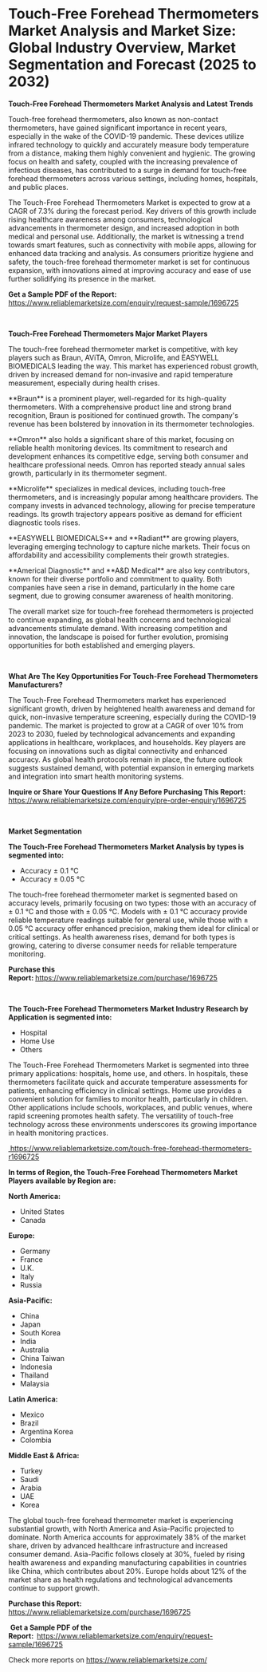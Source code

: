 <p><h1>Touch-Free Forehead Thermometers Market Analysis and Market Size: Global Industry Overview, Market Segmentation and Forecast (2025 to 2032)</h1></p><p><strong>Touch-Free Forehead Thermometers Market Analysis and Latest Trends</strong></p>
<p><p>Touch-free forehead thermometers, also known as non-contact thermometers, have gained significant importance in recent years, especially in the wake of the COVID-19 pandemic. These devices utilize infrared technology to quickly and accurately measure body temperature from a distance, making them highly convenient and hygienic. The growing focus on health and safety, coupled with the increasing prevalence of infectious diseases, has contributed to a surge in demand for touch-free forehead thermometers across various settings, including homes, hospitals, and public places.</p><p>The Touch-Free Forehead Thermometers Market is expected to grow at a CAGR of 7.3% during the forecast period. Key drivers of this growth include rising healthcare awareness among consumers, technological advancements in thermometer design, and increased adoption in both medical and personal use. Additionally, the market is witnessing a trend towards smart features, such as connectivity with mobile apps, allowing for enhanced data tracking and analysis. As consumers prioritize hygiene and safety, the touch-free forehead thermometer market is set for continuous expansion, with innovations aimed at improving accuracy and ease of use further solidifying its presence in the market.</p></p>
<p><strong>Get a Sample PDF of the Report:&nbsp;</strong> <a href="https://www.reliablemarketsize.com/enquiry/request-sample/1696725?utm_campaign=2744&utm_medium=2&utm_source=Github&utm_content=ia&utm_term=27032025&utm_id=touch-free-forehead-thermometers">https://www.reliablemarketsize.com/enquiry/request-sample/1696725</a></p>
<p>&nbsp;</p>
<p><strong>Touch-Free Forehead Thermometers Major Market Players</strong></p>
<p><p>The touch-free forehead thermometer market is competitive, with key players such as Braun, AViTA, Omron, Microlife, and EASYWELL BIOMEDICALS leading the way. This market has experienced robust growth, driven by increased demand for non-invasive and rapid temperature measurement, especially during health crises.</p><p>**Braun** is a prominent player, well-regarded for its high-quality thermometers. With a comprehensive product line and strong brand recognition, Braun is positioned for continued growth. The company's revenue has been bolstered by innovation in its thermometer technologies.</p><p>**Omron** also holds a significant share of this market, focusing on reliable health monitoring devices. Its commitment to research and development enhances its competitive edge, serving both consumer and healthcare professional needs. Omron has reported steady annual sales growth, particularly in its thermometer segment.</p><p>**Microlife** specializes in medical devices, including touch-free thermometers, and is increasingly popular among healthcare providers. The company invests in advanced technology, allowing for precise temperature readings. Its growth trajectory appears positive as demand for efficient diagnostic tools rises.</p><p>**EASYWELL BIOMEDICALS** and **Radiant** are growing players, leveraging emerging technology to capture niche markets. Their focus on affordability and accessibility complements their growth strategies.</p><p>**Americal Diagnostic** and **A&D Medical** are also key contributors, known for their diverse portfolio and commitment to quality. Both companies have seen a rise in demand, particularly in the home care segment, due to growing consumer awareness of health monitoring.</p><p>The overall market size for touch-free forehead thermometers is projected to continue expanding, as global health concerns and technological advancements stimulate demand. With increasing competition and innovation, the landscape is poised for further evolution, promising opportunities for both established and emerging players.</p></p>
<p>&nbsp;</p>
<p><strong>What Are The Key Opportunities For Touch-Free Forehead Thermometers Manufacturers?</strong></p>
<p><p>The Touch-Free Forehead Thermometers market has experienced significant growth, driven by heightened health awareness and demand for quick, non-invasive temperature screening, especially during the COVID-19 pandemic. The market is projected to grow at a CAGR of over 10% from 2023 to 2030, fueled by technological advancements and expanding applications in healthcare, workplaces, and households. Key players are focusing on innovations such as digital connectivity and enhanced accuracy. As global health protocols remain in place, the future outlook suggests sustained demand, with potential expansion in emerging markets and integration into smart health monitoring systems.</p></p>
<p><strong>Inquire or Share Your Questions If Any Before Purchasing This Report:</strong> <a href="https://www.reliablemarketsize.com/enquiry/pre-order-enquiry/1696725?utm_campaign=2744&utm_medium=2&utm_source=Github&utm_content=ia&utm_term=27032025&utm_id=touch-free-forehead-thermometers">https://www.reliablemarketsize.com/enquiry/pre-order-enquiry/1696725</a></p>
<p>&nbsp;</p>
<p><strong>Market Segmentation</strong></p>
<p><strong>The Touch-Free Forehead Thermometers Market Analysis by types is segmented into:</strong></p>
<p><ul><li>Accuracy ± 0.1 ℃</li><li>Accuracy ± 0.05 ℃</li></ul></p>
<p><p>The touch-free forehead thermometer market is segmented based on accuracy levels, primarily focusing on two types: those with an accuracy of ± 0.1 ℃ and those with ± 0.05 ℃. Models with ± 0.1 ℃ accuracy provide reliable temperature readings suitable for general use, while those with ± 0.05 ℃ accuracy offer enhanced precision, making them ideal for clinical or critical settings. As health awareness rises, demand for both types is growing, catering to diverse consumer needs for reliable temperature monitoring.</p></p>
<p><strong>Purchase this Report:&nbsp;</strong><a href="https://www.reliablemarketsize.com/purchase/1696725?utm_campaign=2744&utm_medium=2&utm_source=Github&utm_content=ia&utm_term=27032025&utm_id=touch-free-forehead-thermometers">https://www.reliablemarketsize.com/purchase/1696725</a></p>
<p>&nbsp;</p>
<p><strong>The Touch-Free Forehead Thermometers Market Industry Research by Application is segmented into:</strong></p>
<p><ul><li>Hospital</li><li>Home Use</li><li>Others</li></ul></p>
<p><p>The Touch-Free Forehead Thermometers Market is segmented into three primary applications: hospitals, home use, and others. In hospitals, these thermometers facilitate quick and accurate temperature assessments for patients, enhancing efficiency in clinical settings. Home use provides a convenient solution for families to monitor health, particularly in children. Other applications include schools, workplaces, and public venues, where rapid screening promotes health safety. The versatility of touch-free technology across these environments underscores its growing importance in health monitoring practices.</p></p>
<p><a href="https://www.reliablemarketsize.com/touch-free-forehead-thermometers-r1696725?utm_campaign=2744&utm_medium=2&utm_source=Github&utm_content=ia&utm_term=27032025&utm_id=touch-free-forehead-thermometers">&nbsp;https://www.reliablemarketsize.com/touch-free-forehead-thermometers-r1696725</a></p>
<p><strong>In terms of Region, the Touch-Free Forehead Thermometers Market Players available by Region are:</strong></p>
<p>
    <p> <strong> North America: </strong>
        <ul>
            <li>United States</li>
            <li>Canada</li>
        </ul>
        </p> 
    <p> <strong> Europe: </strong>
        <ul>
            <li>Germany</li>
            <li>France</li>
            <li>U.K.</li>
            <li>Italy</li>
            <li>Russia</li>
        </ul>
        </p> 
    <p> <strong> Asia-Pacific: </strong>
        <ul>
            <li>China</li>
            <li>Japan</li>
            <li>South Korea</li>
            <li>India</li>
            <li>Australia</li>
            <li>China Taiwan</li>
            <li>Indonesia</li>
            <li>Thailand</li>
            <li>Malaysia</li>
        </ul>
        </p> 
    <p> <strong> Latin America: </strong>
        <ul>
            <li>Mexico</li>
            <li>Brazil</li>
            <li>Argentina Korea</li>
            <li>Colombia</li>
        </ul>
        </p> 
    <p> <strong> Middle East & Africa: </strong>
        <ul>
            <li>Turkey</li>
            <li>Saudi</li>
            <li>Arabia</li>
            <li>UAE</li>
            <li>Korea</li>
        </ul>
    </p>
    </p>
<p><p>The global touch-free forehead thermometer market is experiencing substantial growth, with North America and Asia-Pacific projected to dominate. North America accounts for approximately 38% of the market share, driven by advanced healthcare infrastructure and increased consumer demand. Asia-Pacific follows closely at 30%, fueled by rising health awareness and expanding manufacturing capabilities in countries like China, which contributes about 20%. Europe holds about 12% of the market share as health regulations and technological advancements continue to support growth.</p></p>
<p><strong>Purchase this Report: </strong><a href="https://www.reliablemarketsize.com/purchase/1696725?utm_campaign=2744&utm_medium=2&utm_source=Github&utm_content=ia&utm_term=27032025&utm_id=touch-free-forehead-thermometers">https://www.reliablemarketsize.com/purchase/1696725</a></p>
<p>&nbsp;<strong>Get a Sample PDF of the Report:&nbsp;&nbsp;</strong><a href="https://www.reliablemarketsize.com/enquiry/request-sample/1696725?utm_campaign=2744&utm_medium=2&utm_source=Github&utm_content=ia&utm_term=27032025&utm_id=touch-free-forehead-thermometers">https://www.reliablemarketsize.com/enquiry/request-sample/1696725</a></p>
<p><strong></strong></p>
<p>Check more reports on <a href="https://www.reliablemarketsize.com/?utm_campaign=2744&utm_medium=2&utm_source=Github&utm_content=ia&utm_term=27032025&utm_id=touch-free-forehead-thermometers">https://www.reliablemarketsize.com/</a></p>